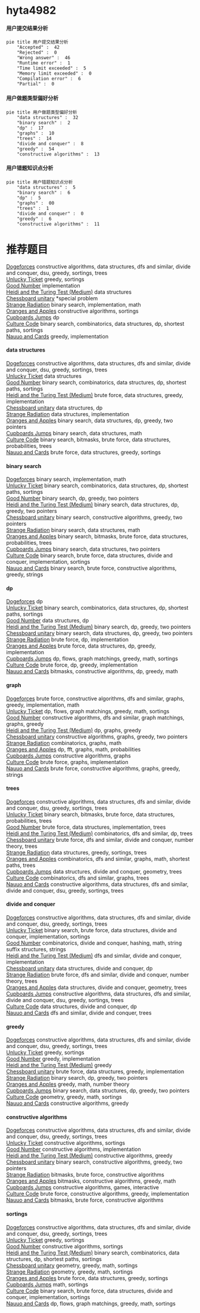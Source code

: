 # hyta4982
<!-- tabs:start -->
#### **用户提交结果分析**

```mermaid
pie title 用户提交结果分析
    "Accepted" :  42
    "Rejected" :  0
    "Wrong answer" :  46
    "Runtime error" :  1
    "Time limit exceeded" :  5
    "Memory limit exceeded" :  0
    "Compilation error" :  6
    "Partial" :  0
```
#### **用户做题类型偏好分析**

```mermaid
pie title 用户做题类型偏好分析
    "data structures" :  32
    "binary search" :  2
    "dp" :  17
    "graphs" :  10
    "trees" :  14
    "divide and conquer" :  8
    "greedy" :  54
    "constructive algorithms" :  13
```
#### **用户错题知识点分析**

```mermaid
pie title 用户错题知识点分析
    "data structures" :  5
    "binary search" :  6
    "dp" :  5
    "graphs" :  00
    "trees" :  1
    "divide and conquer" :  0
    "greedy" :  6
    "constructive algorithms" :  11
```
<!-- tabs:end -->
# 推荐题目
[Dogeforces](http://codeforces.com/problemset/problem/1494/D)		constructive algorithms,
                        data structures,
                        dfs and similar,
                        divide and conquer,
                        dsu,
                        greedy,
                        sortings,
                        trees		  
[Unlucky Ticket](http://codeforces.com/problemset/problem/160/B)		greedy,
                        sortings		  
[Good Number](http://codeforces.com/problemset/problem/365/A)		implementation		  
[Heidi and the Turing Test (Medium)](http://codeforces.com/problemset/problem/1184/C2)		data structures		  
[Chessboard unitary](http://codeforces.com/problemset/problem/1115/U2)		*special problem		  
[Strange Radiation](http://codeforces.com/problemset/problem/832/C)		binary search,
                        implementation,
                        math		  
[Oranges and Apples](http://codeforces.com/problemset/problem/23/C)		constructive algorithms,
                        sortings		  
[Cupboards Jumps](http://codeforces.com/problemset/problem/1500/F)		dp		  
[Culture Code](http://codeforces.com/problemset/problem/1197/E)		binary search,
                        combinatorics,
                        data structures,
                        dp,
                        shortest paths,
                        sortings		  
[Nauuo and Cards](https://codeforces.com/contest/1173/problem/C)		greedy,
                        implementation		  
<!-- tabs:start -->
#### **data structures**
[Dogeforces](http://codeforces.com/problemset/problem/1494/D)		constructive algorithms,
                        data structures,
                        dfs and similar,
                        divide and conquer,
                        dsu,
                        greedy,
                        sortings,
                        trees		  
[Unlucky Ticket](http://codeforces.com/problemset/problem/1184/C2)		data structures		  
[Good Number](http://codeforces.com/problemset/problem/1197/E)		binary search,
                        combinatorics,
                        data structures,
                        dp,
                        shortest paths,
                        sortings		  
[Heidi and the Turing Test (Medium)](http://codeforces.com/problemset/problem/1340/A)		brute force,
                        data structures,
                        greedy,
                        implementation		  
[Chessboard unitary](http://codeforces.com/problemset/problem/809/D)		data structures,
                        dp		  
[Strange Radiation](http://codeforces.com/problemset/problem/1296/C)		data structures,
                        implementation		  
[Oranges and Apples](http://codeforces.com/problemset/problem/1492/C)		binary search,
                        data structures,
                        dp,
                        greedy,
                        two pointers		  
[Cupboards Jumps](http://codeforces.com/problemset/problem/1490/G)		binary search,
                        data structures,
                        math		  
[Culture Code](http://codeforces.com/problemset/problem/1479/D)		binary search,
                        bitmasks,
                        brute force,
                        data structures,
                        probabilities,
                        trees		  
[Nauuo and Cards](http://codeforces.com/problemset/problem/1497/A)		brute force,
                        data structures,
                        greedy,
                        sortings		  
#### **binary search**
[Dogeforces](http://codeforces.com/problemset/problem/832/C)		binary search,
                        implementation,
                        math		  
[Unlucky Ticket](http://codeforces.com/problemset/problem/1197/E)		binary search,
                        combinatorics,
                        data structures,
                        dp,
                        shortest paths,
                        sortings		  
[Good Number](http://codeforces.com/problemset/problem/734/C)		binary search,
                        dp,
                        greedy,
                        two pointers		  
[Heidi and the Turing Test (Medium)](http://codeforces.com/problemset/problem/1492/C)		binary search,
                        data structures,
                        dp,
                        greedy,
                        two pointers		  
[Chessboard unitary](http://codeforces.com/problemset/problem/1463/D)		binary search,
                        constructive algorithms,
                        greedy,
                        two pointers		  
[Strange Radiation](http://codeforces.com/problemset/problem/1490/G)		binary search,
                        data structures,
                        math		  
[Oranges and Apples](http://codeforces.com/problemset/problem/1479/D)		binary search,
                        bitmasks,
                        brute force,
                        data structures,
                        probabilities,
                        trees		  
[Cupboards Jumps](http://codeforces.com/problemset/problem/1436/E)		binary search,
                        data structures,
                        two pointers		  
[Culture Code](http://codeforces.com/problemset/problem/1461/D)		binary search,
                        brute force,
                        data structures,
                        divide and conquer,
                        implementation,
                        sortings		  
[Nauuo and Cards](http://codeforces.com/problemset/problem/1493/C)		binary search,
                        brute force,
                        constructive algorithms,
                        greedy,
                        strings		  
#### **dp**
[Dogeforces](http://codeforces.com/problemset/problem/1500/F)		dp		  
[Unlucky Ticket](http://codeforces.com/problemset/problem/1197/E)		binary search,
                        combinatorics,
                        data structures,
                        dp,
                        shortest paths,
                        sortings		  
[Good Number](http://codeforces.com/problemset/problem/809/D)		data structures,
                        dp		  
[Heidi and the Turing Test (Medium)](http://codeforces.com/problemset/problem/734/C)		binary search,
                        dp,
                        greedy,
                        two pointers		  
[Chessboard unitary](http://codeforces.com/problemset/problem/1492/C)		binary search,
                        data structures,
                        dp,
                        greedy,
                        two pointers		  
[Strange Radiation](https://codeforces.com/contest/1457/problem/C)		brute force,
                        dp,
                        implementation		  
[Oranges and Apples](http://codeforces.com/problemset/problem/1491/C)		brute force,
                        data structures,
                        dp,
                        greedy,
                        implementation		  
[Cupboards Jumps](http://codeforces.com/problemset/problem/1437/C)		dp,
                        flows,
                        graph matchings,
                        greedy,
                        math,
                        sortings		  
[Culture Code](http://codeforces.com/problemset/problem/1499/B)		brute force,
                        dp,
                        greedy,
                        implementation		  
[Nauuo and Cards](http://codeforces.com/problemset/problem/1491/D)		bitmasks,
                        constructive algorithms,
                        dp,
                        greedy,
                        math		  
#### **graph**
[Dogeforces](http://codeforces.com/problemset/problem/1487/C)		brute force,
                        constructive algorithms,
                        dfs and similar,
                        graphs,
                        greedy,
                        implementation,
                        math		  
[Unlucky Ticket](http://codeforces.com/problemset/problem/1437/C)		dp,
                        flows,
                        graph matchings,
                        greedy,
                        math,
                        sortings		  
[Good Number](http://codeforces.com/problemset/problem/1470/D)		constructive algorithms,
                        dfs and similar,
                        graph matchings,
                        graphs,
                        greedy		  
[Heidi and the Turing Test (Medium)](http://codeforces.com/problemset/problem/1476/C)		dp,
                        graphs,
                        greedy		  
[Chessboard unitary](http://codeforces.com/problemset/problem/1304/D)		constructive algorithms,
                        graphs,
                        greedy,
                        two pointers		  
[Strange Radiation](http://codeforces.com/problemset/problem/1475/C)		combinatorics,
                        graphs,
                        math		  
[Oranges and Apples](http://codeforces.com/problemset/problem/553/E)		dp,
                        fft,
                        graphs,
                        math,
                        probabilities		  
[Cupboards Jumps](http://codeforces.com/problemset/problem/1495/C)		constructive algorithms,
                        graphs		  
[Culture Code](http://codeforces.com/problemset/problem/1510/K)		brute force,
                        graphs,
                        implementation		  
[Nauuo and Cards](http://codeforces.com/problemset/problem/1511/D)		brute force,
                        constructive algorithms,
                        graphs,
                        greedy,
                        strings		  
#### **trees**
[Dogeforces](http://codeforces.com/problemset/problem/1494/D)		constructive algorithms,
                        data structures,
                        dfs and similar,
                        divide and conquer,
                        dsu,
                        greedy,
                        sortings,
                        trees		  
[Unlucky Ticket](http://codeforces.com/problemset/problem/1479/D)		binary search,
                        bitmasks,
                        brute force,
                        data structures,
                        probabilities,
                        trees		  
[Good Number](http://codeforces.com/problemset/problem/1511/C)		brute force,
                        data structures,
                        implementation,
                        trees		  
[Heidi and the Turing Test (Medium)](http://codeforces.com/problemset/problem/1499/F)		combinatorics,
                        dfs and similar,
                        dp,
                        trees		  
[Chessboard unitary](http://codeforces.com/problemset/problem/1491/E)		brute force,
                        dfs and similar,
                        divide and conquer,
                        number theory,
                        trees		  
[Strange Radiation](http://codeforces.com/problemset/problem/1466/D)		data structures,
                        greedy,
                        sortings,
                        trees		  
[Oranges and Apples](http://codeforces.com/problemset/problem/1495/D)		combinatorics,
                        dfs and similar,
                        graphs,
                        math,
                        shortest paths,
                        trees		  
[Cupboards Jumps](http://codeforces.com/problemset/problem/1303/G)		data structures,
                        divide and conquer,
                        geometry,
                        trees		  
[Culture Code](http://codeforces.com/problemset/problem/1454/E)		combinatorics,
                        dfs and similar,
                        graphs,
                        trees		  
[Nauuo and Cards](http://codeforces.com/problemset/problem/1494/D)		constructive algorithms,
                        data structures,
                        dfs and similar,
                        divide and conquer,
                        dsu,
                        greedy,
                        sortings,
                        trees		  
#### **divide and conquer**
[Dogeforces](http://codeforces.com/problemset/problem/1494/D)		constructive algorithms,
                        data structures,
                        dfs and similar,
                        divide and conquer,
                        dsu,
                        greedy,
                        sortings,
                        trees		  
[Unlucky Ticket](http://codeforces.com/problemset/problem/1461/D)		binary search,
                        brute force,
                        data structures,
                        divide and conquer,
                        implementation,
                        sortings		  
[Good Number](http://codeforces.com/problemset/problem/1466/G)		combinatorics,
                        divide and conquer,
                        hashing,
                        math,
                        string suffix structures,
                        strings		  
[Heidi and the Turing Test (Medium)](http://codeforces.com/problemset/problem/1490/D)		dfs and similar,
                        divide and conquer,
                        implementation		  
[Chessboard unitary](https://codeforces.com/contest/1483/problem/C)		data structures,
                        divide and conquer,
                        dp		  
[Strange Radiation](http://codeforces.com/problemset/problem/1491/E)		brute force,
                        dfs and similar,
                        divide and conquer,
                        number theory,
                        trees		  
[Oranges and Apples](http://codeforces.com/problemset/problem/1303/G)		data structures,
                        divide and conquer,
                        geometry,
                        trees		  
[Cupboards Jumps](http://codeforces.com/problemset/problem/1494/D)		constructive algorithms,
                        data structures,
                        dfs and similar,
                        divide and conquer,
                        dsu,
                        greedy,
                        sortings,
                        trees		  
[Culture Code](http://codeforces.com/problemset/problem/1482/E)		data structures,
                        divide and conquer,
                        dp		  
[Nauuo and Cards](http://codeforces.com/problemset/problem/566/C)		dfs and similar,
                        divide and conquer,
                        trees		  
#### **greedy**
[Dogeforces](http://codeforces.com/problemset/problem/1494/D)		constructive algorithms,
                        data structures,
                        dfs and similar,
                        divide and conquer,
                        dsu,
                        greedy,
                        sortings,
                        trees		  
[Unlucky Ticket](http://codeforces.com/problemset/problem/160/B)		greedy,
                        sortings		  
[Good Number](https://codeforces.com/contest/1173/problem/C)		greedy,
                        implementation		  
[Heidi and the Turing Test (Medium)](http://codeforces.com/problemset/problem/1203/F1)		greedy		  
[Chessboard unitary](http://codeforces.com/problemset/problem/1340/A)		brute force,
                        data structures,
                        greedy,
                        implementation		  
[Strange Radiation](http://codeforces.com/problemset/problem/734/C)		binary search,
                        dp,
                        greedy,
                        two pointers		  
[Oranges and Apples](http://codeforces.com/problemset/problem/1051/B)		greedy,
                        math,
                        number theory		  
[Cupboards Jumps](http://codeforces.com/problemset/problem/1492/C)		binary search,
                        data structures,
                        dp,
                        greedy,
                        two pointers		  
[Culture Code](https://codeforces.com/contest/1496/problem/C)		geometry,
                        greedy,
                        math,
                        sortings		  
[Nauuo and Cards](http://codeforces.com/problemset/problem/1493/A)		constructive algorithms,
                        greedy		  
#### **constructive algorithms**
[Dogeforces](http://codeforces.com/problemset/problem/1494/D)		constructive algorithms,
                        data structures,
                        dfs and similar,
                        divide and conquer,
                        dsu,
                        greedy,
                        sortings,
                        trees		  
[Unlucky Ticket](http://codeforces.com/problemset/problem/23/C)		constructive algorithms,
                        sortings		  
[Good Number](http://codeforces.com/problemset/problem/1118/C)		constructive algorithms,
                        implementation		  
[Heidi and the Turing Test (Medium)](http://codeforces.com/problemset/problem/1493/A)		constructive algorithms,
                        greedy		  
[Chessboard unitary](http://codeforces.com/problemset/problem/1463/D)		binary search,
                        constructive algorithms,
                        greedy,
                        two pointers		  
[Strange Radiation](https://codeforces.com/contest/1456/problem/B)		bitmasks,
                        brute force,
                        constructive algorithms		  
[Oranges and Apples](http://codeforces.com/problemset/problem/1492/D)		bitmasks,
                        constructive algorithms,
                        greedy,
                        math		  
[Cupboards Jumps](https://codeforces.com/contest/1504/problem/D)		constructive algorithms,
                        games,
                        interactive		  
[Culture Code](https://codeforces.com/contest/1483/problem/A)		brute force,
                        constructive algorithms,
                        greedy,
                        implementation		  
[Nauuo and Cards](https://codeforces.com/contest/1457/problem/D)		bitmasks,
                        brute force,
                        constructive algorithms		  
#### **sortings**
[Dogeforces](http://codeforces.com/problemset/problem/1494/D)		constructive algorithms,
                        data structures,
                        dfs and similar,
                        divide and conquer,
                        dsu,
                        greedy,
                        sortings,
                        trees		  
[Unlucky Ticket](http://codeforces.com/problemset/problem/160/B)		greedy,
                        sortings		  
[Good Number](http://codeforces.com/problemset/problem/23/C)		constructive algorithms,
                        sortings		  
[Heidi and the Turing Test (Medium)](http://codeforces.com/problemset/problem/1197/E)		binary search,
                        combinatorics,
                        data structures,
                        dp,
                        shortest paths,
                        sortings		  
[Chessboard unitary](https://codeforces.com/contest/1496/problem/C)		geometry,
                        greedy,
                        math,
                        sortings		  
[Strange Radiation](http://codeforces.com/problemset/problem/1495/A)		geometry,
                        greedy,
                        math,
                        sortings		  
[Oranges and Apples](http://codeforces.com/problemset/problem/1497/A)		brute force,
                        data structures,
                        greedy,
                        sortings		  
[Cupboards Jumps](http://codeforces.com/problemset/problem/1427/A)		math,
                        sortings		  
[Culture Code](http://codeforces.com/problemset/problem/1461/D)		binary search,
                        brute force,
                        data structures,
                        divide and conquer,
                        implementation,
                        sortings		  
[Nauuo and Cards](http://codeforces.com/problemset/problem/1437/C)		dp,
                        flows,
                        graph matchings,
                        greedy,
                        math,
                        sortings		  
<!-- tabs:end -->
